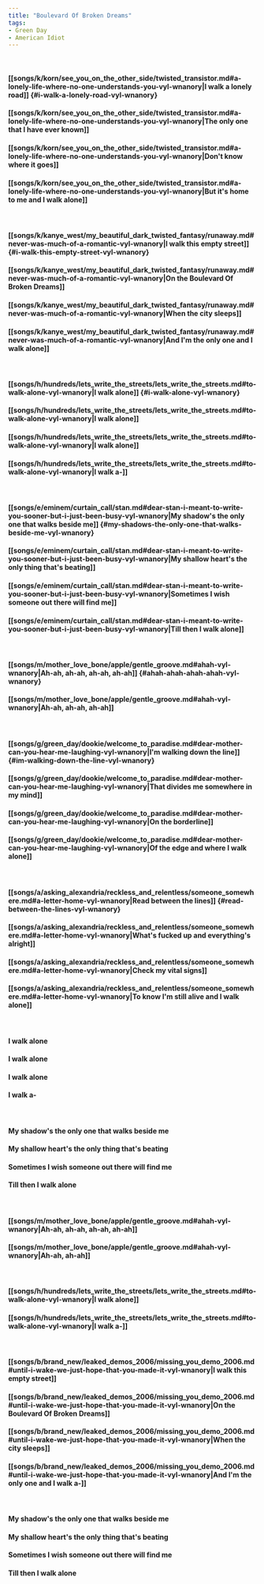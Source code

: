 ```yaml
---
title: "Boulevard Of Broken Dreams"
tags:
- Green Day
- American Idiot
---
```

&nbsp;
#### [[songs/k/korn/see_you_on_the_other_side/twisted_transistor.md#a-lonely-life-where-no-one-understands-you-vyl-wnanory|I walk a lonely road]] {#i-walk-a-lonely-road-vyl-wnanory}
#### [[songs/k/korn/see_you_on_the_other_side/twisted_transistor.md#a-lonely-life-where-no-one-understands-you-vyl-wnanory|The only one that I have ever known]]
#### [[songs/k/korn/see_you_on_the_other_side/twisted_transistor.md#a-lonely-life-where-no-one-understands-you-vyl-wnanory|Don't know where it goes]]
#### [[songs/k/korn/see_you_on_the_other_side/twisted_transistor.md#a-lonely-life-where-no-one-understands-you-vyl-wnanory|But it's home to me and I walk alone]]
&nbsp;
#### [[songs/k/kanye_west/my_beautiful_dark_twisted_fantasy/runaway.md#never-was-much-of-a-romantic-vyl-wnanory|I walk this empty street]] {#i-walk-this-empty-street-vyl-wnanory}
#### [[songs/k/kanye_west/my_beautiful_dark_twisted_fantasy/runaway.md#never-was-much-of-a-romantic-vyl-wnanory|On the Boulevard Of Broken Dreams]]
#### [[songs/k/kanye_west/my_beautiful_dark_twisted_fantasy/runaway.md#never-was-much-of-a-romantic-vyl-wnanory|When the city sleeps]]
#### [[songs/k/kanye_west/my_beautiful_dark_twisted_fantasy/runaway.md#never-was-much-of-a-romantic-vyl-wnanory|And I'm the only one and I walk alone]]
&nbsp;
#### [[songs/h/hundreds/lets_write_the_streets/lets_write_the_streets.md#to-walk-alone-vyl-wnanory|I walk alone]] {#i-walk-alone-vyl-wnanory}
#### [[songs/h/hundreds/lets_write_the_streets/lets_write_the_streets.md#to-walk-alone-vyl-wnanory|I walk alone]]
#### [[songs/h/hundreds/lets_write_the_streets/lets_write_the_streets.md#to-walk-alone-vyl-wnanory|I walk alone]]
#### [[songs/h/hundreds/lets_write_the_streets/lets_write_the_streets.md#to-walk-alone-vyl-wnanory|I walk a-]]
&nbsp;
#### [[songs/e/eminem/curtain_call/stan.md#dear-stan-i-meant-to-write-you-sooner-but-i-just-been-busy-vyl-wnanory|My shadow's the only one that walks beside me]] {#my-shadows-the-only-one-that-walks-beside-me-vyl-wnanory}
#### [[songs/e/eminem/curtain_call/stan.md#dear-stan-i-meant-to-write-you-sooner-but-i-just-been-busy-vyl-wnanory|My shallow heart's the only thing that's beating]]
#### [[songs/e/eminem/curtain_call/stan.md#dear-stan-i-meant-to-write-you-sooner-but-i-just-been-busy-vyl-wnanory|Sometimes I wish someone out there will find me]]
#### [[songs/e/eminem/curtain_call/stan.md#dear-stan-i-meant-to-write-you-sooner-but-i-just-been-busy-vyl-wnanory|Till then I walk alone]]
&nbsp;
#### [[songs/m/mother_love_bone/apple/gentle_groove.md#ahah-vyl-wnanory|Ah-ah, ah-ah, ah-ah, ah-ah]] {#ahah-ahah-ahah-ahah-vyl-wnanory}
#### [[songs/m/mother_love_bone/apple/gentle_groove.md#ahah-vyl-wnanory|Ah-ah, ah-ah, ah-ah]]
&nbsp;
#### [[songs/g/green_day/dookie/welcome_to_paradise.md#dear-mother-can-you-hear-me-laughing-vyl-wnanory|I'm walking down the line]] {#im-walking-down-the-line-vyl-wnanory}
#### [[songs/g/green_day/dookie/welcome_to_paradise.md#dear-mother-can-you-hear-me-laughing-vyl-wnanory|That divides me somewhere in my mind]]
#### [[songs/g/green_day/dookie/welcome_to_paradise.md#dear-mother-can-you-hear-me-laughing-vyl-wnanory|On the borderline]]
#### [[songs/g/green_day/dookie/welcome_to_paradise.md#dear-mother-can-you-hear-me-laughing-vyl-wnanory|Of the edge and where I walk alone]]
&nbsp;
#### [[songs/a/asking_alexandria/reckless_and_relentless/someone_somewhere.md#a-letter-home-vyl-wnanory|Read between the lines]] {#read-between-the-lines-vyl-wnanory}
#### [[songs/a/asking_alexandria/reckless_and_relentless/someone_somewhere.md#a-letter-home-vyl-wnanory|What's fucked up and everything's alright]]
#### [[songs/a/asking_alexandria/reckless_and_relentless/someone_somewhere.md#a-letter-home-vyl-wnanory|Check my vital signs]]
#### [[songs/a/asking_alexandria/reckless_and_relentless/someone_somewhere.md#a-letter-home-vyl-wnanory|To know I'm still alive and I walk alone]]
&nbsp;
#### I walk alone
#### I walk alone
#### I walk alone
#### I walk a-
&nbsp;
#### My shadow's the only one that walks beside me
#### My shallow heart's the only thing that's beating
#### Sometimes I wish someone out there will find me
#### Till then I walk alone
&nbsp;
#### [[songs/m/mother_love_bone/apple/gentle_groove.md#ahah-vyl-wnanory|Ah-ah, ah-ah, ah-ah, ah-ah]]
#### [[songs/m/mother_love_bone/apple/gentle_groove.md#ahah-vyl-wnanory|Ah-ah, ah-ah]]
&nbsp;
#### [[songs/h/hundreds/lets_write_the_streets/lets_write_the_streets.md#to-walk-alone-vyl-wnanory|I walk alone]]
#### [[songs/h/hundreds/lets_write_the_streets/lets_write_the_streets.md#to-walk-alone-vyl-wnanory|I walk a-]]
&nbsp;
#### [[songs/b/brand_new/leaked_demos_2006/missing_you_demo_2006.md#until-i-wake-we-just-hope-that-you-made-it-vyl-wnanory|I walk this empty street]]
#### [[songs/b/brand_new/leaked_demos_2006/missing_you_demo_2006.md#until-i-wake-we-just-hope-that-you-made-it-vyl-wnanory|On the Boulevard Of Broken Dreams]]
#### [[songs/b/brand_new/leaked_demos_2006/missing_you_demo_2006.md#until-i-wake-we-just-hope-that-you-made-it-vyl-wnanory|When the city sleeps]]
#### [[songs/b/brand_new/leaked_demos_2006/missing_you_demo_2006.md#until-i-wake-we-just-hope-that-you-made-it-vyl-wnanory|And I'm the only one and I walk a-]]
&nbsp;
#### My shadow's the only one that walks beside me
#### My shallow heart's the only thing that's beating
#### Sometimes I wish someone out there will find me
#### Till then I walk alone
